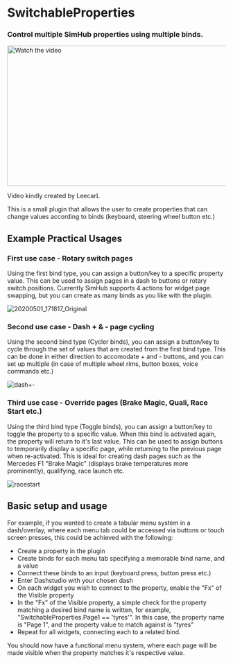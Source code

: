# SwitchableProperties

### Control multiple SimHub properties using multiple binds.


<a href="http://www.youtube.com/watch?feature=player_embedded&v=8D7W_UCHs4c" target="_blank">
 <img src="http://img.youtube.com/vi/8D7W_UCHs4c/mqdefault.jpg" alt="Watch the video" width="576" height="324" />
</a>

Video kindly created by LeecarL


This is a small plugin that allows the user to create properties that can change values according to binds (keyboard, steering wheel button etc.)

## Example Practical Usages

### First use case - Rotary switch pages
Using the first bind type, you can assign a button/key to a specific property value. This can be used to assign pages in a dash to buttons or rotary switch positions. Currently SimHub supports 4 actions for widget page swapping, but you can create as many binds as you like with the plugin.

![20200501_171817_Original](https://user-images.githubusercontent.com/18599017/183436266-d405da41-c9ee-400d-8015-61da09ab9fab.png)

### Second use case - Dash + & - page cycling
Using the second bind type (Cycler binds), you can assign a button/key to cycle through the set of values that are created from the first bind type. This can be done in either direction to accomodate + and - buttons, and you can set up multiple (in case of multiple wheel rims, button boxes, voice commands etc.)

![dash+-](https://user-images.githubusercontent.com/18599017/183439063-d1d3986d-2844-4e4d-b3cf-aca2d0c27038.png)

### Third use case - Override pages (Brake Magic, Quali, Race Start etc.)
Using the third bind type (Toggle binds), you can assign a button/key to toggle the property to a specific value. When this bind is activated again, the property will return to it's last value. This can be used to assign buttons to temporarily display a specific page, while returning to the previous page when re-activated. This is ideal for creating dash pages such as the Mercedes F1 "Brake Magic" (displays brake temperatures more prominently), qualifying, race launch etc.

![racestart](https://user-images.githubusercontent.com/18599017/183440164-5efff47a-c88d-4af7-a725-233aa87945ad.png)

## Basic setup and usage

For example, if you wanted to create a tabular menu system in a dash/overlay, where each menu tab could be accessed via buttons or touch screen presses, this could be achieved with the following:

- Create a property in the plugin
- Create binds for each menu tab specifying a memorable bind name, and a value
- Connect these binds to an input (keyboard press, button press etc.)
- Enter Dashstudio with your chosen dash
- On each widget you wish to connect to the property, enable the "Fx" of the Visible property
- In the "Fx" of the Visible property, a simple check for the property matching a desired bind name is written, for example, "SwitchableProperties.Page1 == 'tyres'". In this case, the property name is "Page 1", and the property value to match against is "tyres"
- Repeat for all widgets, connecting each to a related bind.

You should now have a functional menu system, where each page will be made visible when the property matches it's respective value.
